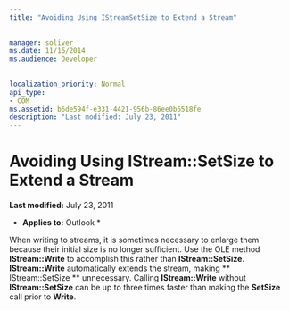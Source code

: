 ```yaml
---
title: "Avoiding Using IStreamSetSize to Extend a Stream"
 
 
manager: soliver
ms.date: 11/16/2014
ms.audience: Developer
 
 
localization_priority: Normal
api_type:
- COM
ms.assetid: b6de594f-e331-4421-956b-86ee0b5518fe
description: "Last modified: July 23, 2011"
---
```


# Avoiding Using IStream::SetSize to Extend a Stream

 **Last modified:** July 23, 2011 
  
 * **Applies to:** Outlook * 
  
When writing to streams, it is sometimes necessary to enlarge them because their initial size is no longer sufficient. Use the OLE method **IStream::Write** to accomplish this rather than **IStream::SetSize**. **IStream::Write** automatically extends the stream, making ** IStream::SetSize ** unnecessary. Calling **IStream::Write** without **IStream::SetSize** can be up to three times faster than making the **SetSize** call prior to **Write**.
  

